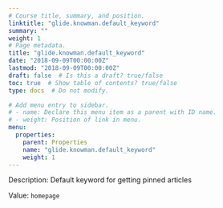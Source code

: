 ```yaml
---
# Course title, summary, and position.
linktitle: "glide.knowman.default_keyword"
summary: ""
weight: 1
# Page metadata.
title: "glide.knowman.default_keyword"
date: "2018-09-09T00:00:00Z"
lastmod: "2018-09-09T00:00:00Z"
draft: false  # Is this a draft? true/false
toc: true  # Show table of contents? true/false
type: docs  # Do not modify.

# Add menu entry to sidebar.
# - name: Declare this menu item as a parent with ID name.
# - weight: Position of link in menu.
menu:
  properties:
    parent: Properties
    name: "glide.knowman.default_keyword"
    weight: 1
---
```


Description: Default keyword for getting pinned articles


Value: `homepage`